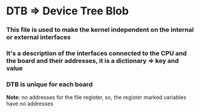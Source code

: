 # DTB => Device Tree Blob

### This file is used to make the kernel independent on the internal or external interfaces 

### It's a description of the interfaces connected to the CPU and the board and their addresses, it is a dictionary => key and value

### DTB is unique for each board

**Note**: no addresses for the file register, so, the register marked variables have no addresses


